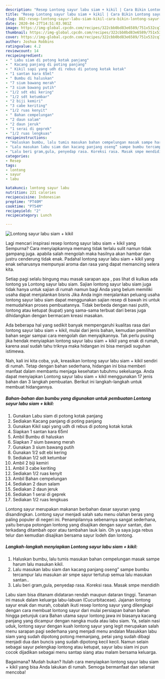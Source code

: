 ```yaml
---
description: "Resep Lontong sayur labu siam + kikil | Cara Bikin Lontong sayur labu siam + kikil Yang Bisa Manjain Lidah"
title: "Resep Lontong sayur labu siam + kikil | Cara Bikin Lontong sayur labu siam + kikil Yang Bisa Manjain Lidah"
slug: 882-resep-lontong-sayur-labu-siam-kikil-cara-bikin-lontong-sayur-labu-siam-kikil-yang-bisa-manjain-lidah
date: 2020-04-27T14:51:03.981Z
image: https://img-global.cpcdn.com/recipes/322cbb0bd83e6589/751x532cq70/lontong-sayur-labu-siam-kikil-foto-resep-utama.jpg
thumbnail: https://img-global.cpcdn.com/recipes/322cbb0bd83e6589/751x532cq70/lontong-sayur-labu-siam-kikil-foto-resep-utama.jpg
cover: https://img-global.cpcdn.com/recipes/322cbb0bd83e6589/751x532cq70/lontong-sayur-labu-siam-kikil-foto-resep-utama.jpg
author: Joshua Robbins
ratingvalue: 4.2
reviewcount: 14
recipeingredient:
- " Labu siam di potong kotak panjang"
- " Kacang panjang di poting panjang"
- " Kikil sapi yang udh di rebus di potong kotak kotak"
- "1 santan kara 65ml"
- " Bumbu di haluskan"
- "7 sium bawang merah"
- "3 sium bawang putih"
- "1/2 sdt ebi kering"
- "1/2 sdt ketumbar"
- "2 biji kemiri"
- "3 cabe keriting"
- "1/2 ruas kenyit"
- " Bahan cempelungan"
- "2 daun salam"
- "2 daun jeruk"
- "1 serai di geprek"
- "1/2 ruas lengkuas"
recipeinstructions:
- "Haluskan bumbu, lalu tumis masukan bahan cempelungan masak sampe harum lalu masukan kikil."
- "Lalu masukan labu siam dan kacang panjang oseng” sampe bumbu tercampur lalu masukan air smpe sayur tertutup semua lalu masukan santan.."
- "Lalu beri gram,gula, penyedap rasa. Koreksi rasa. Masak smpe mendidih"
categories:
- Resep
tags:
- lontong
- sayur
- labu

katakunci: lontong sayur labu 
nutrition: 221 calories
recipecuisine: Indonesian
preptime: "PT40M"
cooktime: "PT54M"
recipeyield: "2"
recipecategory: Lunch

---
```



![Lontong sayur labu siam + kikil](https://img-global.cpcdn.com/recipes/322cbb0bd83e6589/751x532cq70/lontong-sayur-labu-siam-kikil-foto-resep-utama.jpg)

Lagi mencari inspirasi resep lontong sayur labu siam + kikil yang Sempurna? Cara menyiapkannya memang tidak terlalu sulit namun tidak gampang juga. apabila salah mengolah maka hasilnya akan hambar dan justru cenderung tidak enak. Padahal lontong sayur labu siam + kikil yang enak seharusnya mempunyai aroma dan rasa yang dapat memancing selera kita.

Setiap pagi selalu bingung mau masak sarapan apa , pas lihat di kulkas ada lontong ya Lontong sayur labu siam. Sajian lontong sayur labu siam juga tidak hanya untuk sajian di rumah namun bagi Anda yang belum memiliki usaha dapat menjalankan bisnis Jika Anda ingin menjalankan peluang usaha lontong sayur labu siam dapat menggunakan sajian resep di bawah ini untuk memudahkan proses pembuatannya. Tidak berbeda dengan nasi putih, lontong atau ketupat (kupat) yang sama-sama terbuat dari beras juga dihidangkan dengan bermacam kreasi masakan.

Ada beberapa hal yang sedikit banyak mempengaruhi kualitas rasa dari lontong sayur labu siam + kikil, mulai dari jenis bahan, kemudian pemilihan bahan segar sampai cara mengolah dan menyajikannya. Tak perlu pusing jika hendak menyiapkan lontong sayur labu siam + kikil yang enak di rumah, karena asal sudah tahu triknya maka hidangan ini bisa menjadi suguhan istimewa.


Nah, kali ini kita coba, yuk, kreasikan lontong sayur labu siam + kikil sendiri di rumah. Tetap dengan bahan sederhana, hidangan ini bisa memberi manfaat dalam membantu menjaga kesehatan tubuhmu sekeluarga. Anda dapat menyiapkan Lontong sayur labu siam + kikil menggunakan 17 jenis bahan dan 3 langkah pembuatan. Berikut ini langkah-langkah untuk membuat hidangannya.

<!--inarticleads1-->

##### Bahan-bahan dan bumbu yang digunakan untuk pembuatan Lontong sayur labu siam + kikil:

1. Gunakan  Labu siam di potong kotak panjang
1. Sediakan  Kacang panjang di poting panjang
1. Gunakan  Kikil sapi yang udh di rebus di potong kotak kotak
1. Siapkan 1 santan kara 65ml
1. Ambil  Bumbu di haluskan
1. Siapkan 7 sium bawang merah
1. Gunakan 3 sium bawang putih
1. Gunakan 1/2 sdt ebi kering
1. Sediakan 1/2 sdt ketumbar
1. Ambil 2 biji kemiri
1. Ambil 3 cabe keriting
1. Sediakan 1/2 ruas kenyit
1. Ambil  Bahan cempelungan
1. Sediakan 2 daun salam
1. Sediakan 2 daun jeruk
1. Sediakan 1 serai di geprek
1. Sediakan 1/2 ruas lengkuas


Lontong sayur merupakan makanan berbahan dasar sayuran yang disandingkan. Lontong sayur menjadi salah satu menu olahan beras yang paling populer di negeri ini. Penampilannya sebenarnya sangat sederhana, yaitu berupa potongan lontong yang disajikan dengan sayur santan, dan terkadang ditambah opor atau tambahan lauk lain. Oh ya saya juga rebus telur dan kemudian disajikan bersama sayur lodeh dan lontong. 

<!--inarticleads2-->

##### Langkah-langkah menyiapkan Lontong sayur labu siam + kikil:

1. Haluskan bumbu, lalu tumis masukan bahan cempelungan masak sampe harum lalu masukan kikil.
1. Lalu masukan labu siam dan kacang panjang oseng” sampe bumbu tercampur lalu masukan air smpe sayur tertutup semua lalu masukan santan..
1. Lalu beri gram,gula, penyedap rasa. Koreksi rasa. Masak smpe mendidih


Labu siam bisa ditanam didataran rendah maupun dataran tinggi. Tanaman ini masuk dalam keluarga labu-labuan (Cucurbitaceae). Jajanan lontong sayur enak dan murah, cobalah ikuti resep lontong sayur yang dilengkapi dengan cara membuat lontong sayur dari mulai persiapan bahan bahan hingga petunjuk cara Bahan utama sayur lontong jawa ini biasanya kacang panjang yang dicampur dengan nangka muda atau labu siam. Ya, selain nasi uduk, lontong sayur dengan kuah lontong sayur yang legit merupakan salah menu sarapan pagi sederhana yang menjadi menu andalan Masukkan labu siam yang sudah dipotong potong memanjang, petai yang sudah dibagi menjadi dua dan buncis yang sudah dipotong kecil kecil. Namun selain sebagai sayur pelengkap lontong atau ketupat, sayur labu siam ini pun cocok dijadikan sebagai menu santap siang atau malam bersama keluarga. 

Bagaimana? Mudah bukan? Itulah cara menyiapkan lontong sayur labu siam + kikil yang bisa Anda lakukan di rumah. Semoga bermanfaat dan selamat mencoba!
